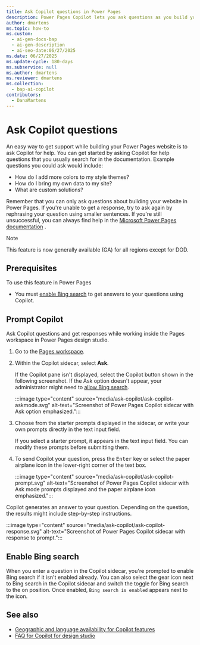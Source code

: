 ```yaml
---
title: Ask Copilot questions in Power Pages
description: Power Pages Copilot lets you ask questions as you build your site. Get quick help, step-by-step instructions, and boost your productivity.
author: dmartens
ms.topic: how-to
ms.custom:
  - ai-gen-docs-bap
  - ai-gen-description
  - ai-seo-date:06/27/2025
ms.date: 06/27/2025
ms.update-cycle: 180-days
ms.subservice: null
ms.author: dmartens
ms.reviewer: dmartens
ms.collection:
  - bap-ai-copilot
contributors:
  - DanaMartens
---
```


# Ask Copilot questions

An easy way to get support while building your Power Pages website is to ask Copilot for help. You can get started by asking Copilot for help questions that you usually search for in the documentation. Example questions you could ask would include:

* How do I add more colors to my style themes?
* How do I bring my own data to my site?
* What are custom solutions?

Remember that you can only ask questions about building your website in Power Pages. If you're unable to get a response, try to ask again by rephrasing your question using smaller sentences. If you're still unsuccessful, you can always find help in the [Microsoft Power Pages documentation](../index.yml) .

> [!NOTE]
> This feature is now generally available (GA) for all regions except for DOD.

## Prerequisites

To use this feature in Power Pages

* You must [enable Bing search](#enable-bing-search) to get answers to your questions using Copilot.

## Prompt Copilot

Ask Copilot questions and get responses while working inside the Pages workspace in Power Pages design studio.

1. Go to the [Pages workspace](first-page.md).
1. Within the Copilot sidecar, select **Ask**.

    If the Copilot pane isn't displayed, select the Copilot button shown in the following screenshot. If the Ask option doesn't appear, your administrator might need to [allow Bing search](/power-platform/admin/geographical-availability-copilot#turn-on-copilots-and-generative-ai-features-1).

    :::image type="content" source="media/ask-copilot/ask-copilot-askmode.svg" alt-text="Screenshot of Power Pages Copilot sidecar with Ask option emphasized.":::

1. Choose from the starter prompts displayed in the sidecar, or write your own prompts directly in the text input field.

    If you select a starter prompt, it appears in the text input field. You can modify these prompts before submitting them.

1. To send Copilot your question, press the <kbd>Enter</kbd> key or select the paper airplane icon in the lower-right corner of the text box.

    :::image type="content" source="media/ask-copilot/ask-copilot-prompt.svg" alt-text="Screenshot of Power Pages Copilot sidecar with Ask mode prompts displayed and the paper airplane icon emphasized.":::

Copilot generates an answer to your question. Depending on the question, the results might include step-by-step instructions.

:::image type="content" source="media/ask-copilot/ask-copilot-response.svg" alt-text="Screenshot of Power Pages Copilot sidecar with response to prompt.":::

## Enable Bing search

When you enter a question in the Copilot sidecar, you're prompted to enable Bing search if it isn't enabled already. You can also select the gear icon next to Bing search in the Copilot sidecar and switch the toggle for Bing search to the on position. Once enabled, `Bing search is enabled` appears next to the icon.

## See also

* [Geographic and language availability for Copilot features](https://aka.ms/bapcopilot-intl-report-external)
* [FAQ for Copilot for design studio](../faqs-design-studio.md)
